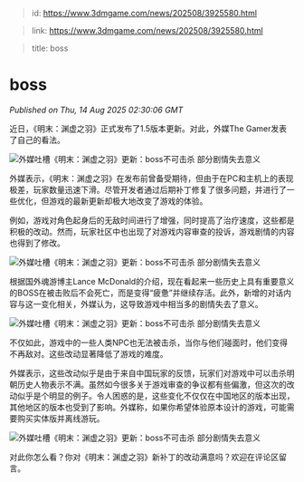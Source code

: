 > id: https://www.3dmgame.com/news/202508/3925580.html

> link: https://www.3dmgame.com/news/202508/3925580.html

> title: boss

# boss
_Published on Thu, 14 Aug 2025 02:30:06 GMT_

近日，《明末：渊虚之羽》正式发布了1.5版本更新。对此，外媒The Gamer发表了自己的看法。

![外媒吐槽《明末：渊虚之羽》更新：boss不可击杀 部分剧情失去意义](https://img.3dmgame.com/uploads/images/news/20250814/1755139048_259490.jpeg)

外媒表示，《明末：渊虚之羽》在发布前曾备受期待，但由于在PC和主机上的表现极差，玩家数量迅速下滑。尽管开发者通过后期补丁修复了很多问题，并进行了一些优化，但游戏的最新更新却极大地改变了游戏的体验。

例如，游戏对角色起身后的无敌时间进行了增强，同时提高了治疗速度，这些都是积极的改动。然而，玩家社区中也出现了对游戏内容审查的投诉，游戏剧情的内容也得到了修改。

![外媒吐槽《明末：渊虚之羽》更新：boss不可击杀 部分剧情失去意义](https://img.3dmgame.com/uploads/images/news/20250814/1755139056_555825_jpg_r.jpg)

根据国外魂游博主Lance McDonald的介绍，现在看起来一些历史上具有重要意义的BOSS在被击败后不会死亡，而是变得“疲惫”并继续存活。此外，新增的对话内容与这一变化相关，外媒认为，这导致游戏中相当多的剧情失去了意义。

![外媒吐槽《明末：渊虚之羽》更新：boss不可击杀 部分剧情失去意义](https://img.3dmgame.com/uploads/images/news/20250814/1755139090_587143.png)

不仅如此，游戏中的一些人类NPC也无法被击杀，当你与他们碰面时，他们变得不再敌对。这些改动显著降低了游戏的难度。

外媒表示，这些改动似乎是由于来自中国玩家的反馈，玩家们对游戏中可以击杀明朝历史人物表示不满。虽然如今很多关于游戏审查的争议都有些偏激，但这次的改动似乎是个明显的例子。令人困惑的是，这些变化不仅仅在中国地区的版本出现，其他地区的版本也受到了影响。外媒称，如果你希望体验原本设计的游戏，可能需要购买实体版并离线游玩。

![外媒吐槽《明末：渊虚之羽》更新：boss不可击杀 部分剧情失去意义](https://img.3dmgame.com/uploads/images/news/20250814/1755139169_890508.jpeg)

对此你怎么看？你对《明末：渊虚之羽》新补丁的改动满意吗？欢迎在评论区留言。
